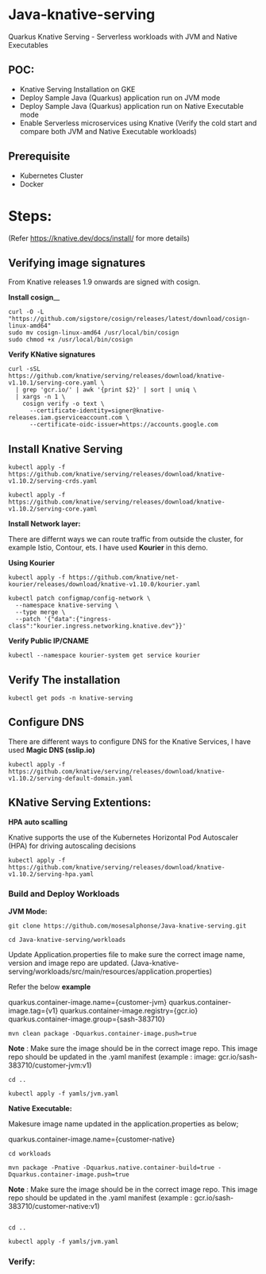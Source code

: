 # Java-knative-serving
Quarkus Knative Serving - Serverless workloads with JVM and Native Executables

## POC:
* Knative Serving Installation on GKE
* Deploy Sample Java (Quarkus) application run on JVM mode
* Deploy Sample Java (Quarkus) application run on Native Executable mode
* Enable Serverless microservices using Knative (Verify the cold start and compare both JVM and Native Executable workloads)

## Prerequisite

* Kubernetes Cluster
* Docker

# Steps:

(Refer https://knative.dev/docs/install/ for more details)

## Verifying image signatures

From Knative releases 1.9 onwards are signed with cosign.

**Install cosign**__

```
curl -O -L "https://github.com/sigstore/cosign/releases/latest/download/cosign-linux-amd64"
sudo mv cosign-linux-amd64 /usr/local/bin/cosign
sudo chmod +x /usr/local/bin/cosign
```

**Verify KNative signatures**

```
curl -sSL https://github.com/knative/serving/releases/download/knative-v1.10.1/serving-core.yaml \
  | grep 'gcr.io/' | awk '{print $2}' | sort | uniq \
  | xargs -n 1 \
    cosign verify -o text \
      --certificate-identity=signer@knative-releases.iam.gserviceaccount.com \
      --certificate-oidc-issuer=https://accounts.google.com
```

## Install Knative Serving

```
kubectl apply -f https://github.com/knative/serving/releases/download/knative-v1.10.2/serving-crds.yaml

kubectl apply -f https://github.com/knative/serving/releases/download/knative-v1.10.2/serving-core.yaml

```

**Install Network layer:**

There are differnt ways we can route traffic from outside the cluster, for example Istio, Contour, ets. I have used **Kourier** in this demo. 

**Using Kourier**

```
kubectl apply -f https://github.com/knative/net-kourier/releases/download/knative-v1.10.0/kourier.yaml

kubectl patch configmap/config-network \
  --namespace knative-serving \
  --type merge \
  --patch '{"data":{"ingress-class":"kourier.ingress.networking.knative.dev"}}'

```

**Verify Public IP/CNAME**

```
kubectl --namespace kourier-system get service kourier

```

## Verify The installation

```
kubectl get pods -n knative-serving

```

## Configure DNS

There are different ways to configure DNS for the Knative Services, I have used **Magic DNS (sslip.io)**

```
kubectl apply -f https://github.com/knative/serving/releases/download/knative-v1.10.2/serving-default-domain.yaml

```

## KNative Serving Extentions:

**HPA auto scalling**

Knative supports the use of the Kubernetes Horizontal Pod Autoscaler (HPA) for driving autoscaling decisions

```
kubectl apply -f https://github.com/knative/serving/releases/download/knative-v1.10.2/serving-hpa.yaml

```

### Build and Deploy Workloads

**JVM Mode:**
```
git clone https://github.com/mosesalphonse/Java-knative-serving.git

cd Java-knative-serving/workloads

```
Update Application.properties file to make sure the correct image name, version and image repo are updated. 
(Java-knative-serving/workloads/src/main/resources/application.properties)

Refer the below **example**


quarkus.container-image.name={customer-jvm}
quarkus.container-image.tag={v1}
quarkus.container-image.registry={gcr.io}
quarkus.container-image.group={sash-383710}

```
mvn clean package -Dquarkus.container-image.push=true

```
**Note** : Make sure the image should be in the correct image repo. This image repo should be updated in the .yaml manifest (example : image: gcr.io/sash-383710/customer-jvm:v1)
```
cd ..

kubectl apply -f yamls/jvm.yaml

```
**Native Executable:**

Makesure image name updated in the application.properties as below;

quarkus.container-image.name={customer-native}

```
cd workloads

mvn package -Pnative -Dquarkus.native.container-build=true -Dquarkus.container-image.push=true

```
**Note** : Make sure the image should be in the correct image repo. This image repo should be updated in the .yaml manifest (example : gcr.io/sash-383710/customer-native:v1)
```

cd ..

kubectl apply -f yamls/jvm.yaml

```

### Verify:
